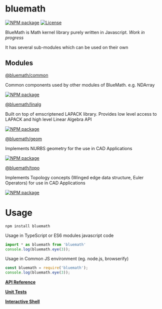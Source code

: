 # bluemath

[![NPM package](https://img.shields.io/npm/v/bluemath.svg)](https://www.npmjs.com/package/bluemath)
[![License](https://img.shields.io/badge/License-APL2.0-blue.svg)](https://choosealicense.com/licenses/apache-2.0/)

BlueMath is Math kernel library purely written in Javascript. *Work in progress*

It has several sub-modules which can be used on their own

## Modules


[@bluemath/common](https://github.com/bluemathsoft/bm-common)

Common components used by other modules of BlueMath. e.g. NDArray

[![NPM package](https://img.shields.io/npm/v/@bluemath/common.svg)](https://www.npmjs.com/package/@bluemath/common)

[@bluemath/linalg](https://github.com/bluemathsoft/bm-linalg)

Built on top of emscriptened LAPACK library. Provides low level access to LAPACK and high level Linear Algebra API

[![NPM package](https://img.shields.io/npm/v/@bluemath/linalg.svg)](https://www.npmjs.com/package/@bluemath/linalg)


[@bluemath/geom](https://github.com/bluemathsoft/bm-geom)

Implements NURBS geometry for the use in CAD Applications

[![NPM package](https://img.shields.io/npm/v/@bluemath/geom.svg)](https://www.npmjs.com/package/@bluemath/geom)


[@bluemath/topo](https://github.com/bluemathsoft/bm-topo)

Implements Topology concepts (Winged edge data structure, Euler Operators) for use in CAD Applications

[![NPM package](https://img.shields.io/npm/v/@bluemath/topo.svg)](https://www.npmjs.com/package/@bluemath/topo)


Usage
===

    npm install bluemath

Usage in TypeScript or ES6 modules javascript code
  
```typescript
import * as bluemath from 'bluemath'
console.log(bluemath.eye(3));
``` 

Usage in Common JS environment (eg. node.js, browserify)

```javascript
const bluemath = require('bluemath');
console.log(bluemath.eye(3));
```

[**API Reference**](http://www.bluemathsoftware.com/docs/index.html)

[**Unit Tests**](http://www.bluemathsoftware.com/tests/index.html)

[**Interactive Shell**](http://www.bluemathsoftware.com/shell/index.html)
